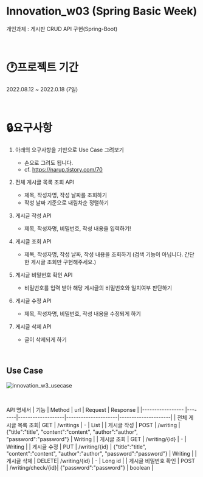 Innovation_w03 (Spring Basic Week)
==================================
개인과제 : 게시판 CRUD API 구현(Spring-Boot)

<br/>

🕐프로젝트 기간
==================================
2022.08.12 ~ 2022.0.18 (7일)

<br/>

🔒요구사항
==================================
1. 아래의 요구사항을 기반으로 Use Case 그려보기

    + 손으로 그려도 됩니다.
    + cf. https://narup.tistory.com/70
  
2. 전체 게시글 목록 조회 API

    +  제목, 작성자명, 작성 날짜를 조회하기
    +  작성 날짜 기준으로 내림차순 정렬하기

3. 게시글 작성 API

    + 제목, 작성자명, 비밀번호, 작성 내용을 입력하기!

4. 게시글 조회 API

    + 제목, 작성자명, 작성 날짜, 작성 내용을 조회하기 (검색 기능이 아닙니다. 간단한 게시글 조회만 구현해주세요.)

5. 게시글 비밀번호 확인 API

    + 비밀번호를 입력 받아 해당 게시글의 비밀번호와 일치여부 판단하기

6. 게시글 수정 API

    + 제목, 작성자명, 비밀번호, 작성 내용을 수정되게 하기

7. 게시글 삭제 API

    + 글이 삭제되게 하기

<br/>

Use Case
-----------------
![innovation_w3_usecase](https://user-images.githubusercontent.com/48237998/185523420-b5dd9fe0-73bb-49f6-901f-3676acf3dfa7.png)

<br/>

API 명세서
| 기능              | Method | url               | Request             | Response             |
|-----------------  |--------|-------------------|---------------------|---------------------|
| 전체 게시글 목록 조회| GET  | /writings          |   -                       | List<Writing> |
| 게시글 작성        | POST  | /writing           | {"title":"title", "content":"content", "author":"author", "password":"password"} | Writing                    |
| 게시글 조회        | GET   | /writing/{id}      |   -                        | Writing        |
| 게시글 수정        | PUT   | /writing/{id}      | {"title":"title", "content":"content", "author":"author", "password":"password"} | Writing                    |
| 게시글 삭제        | DELETE| /writing/{id}      |   -                        | Long id                    |
| 게시글 비밀번호 확인 | POST  | /writing/check/{id}| {"password":"password"}   |  boolean             |
